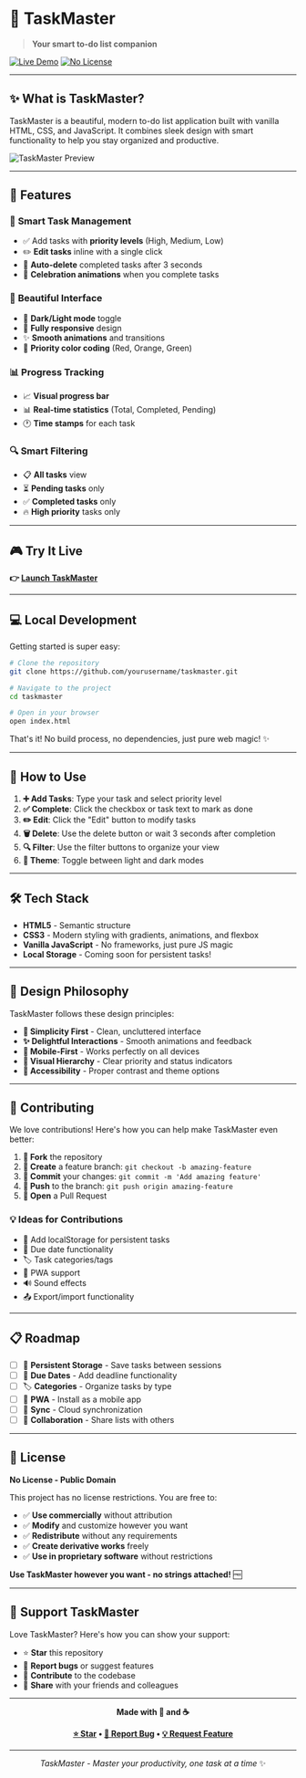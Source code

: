 # 🎯 TaskMaster

> **Your smart to-do list companion**

[![Live Demo](https://img.shields.io/badge/🌐_Live_Demo-Visit_TaskMaster-667eea?style=for-the-badge)](https://yourusername.github.io/taskmaster)
[![No License](https://img.shields.io/badge/License-No_License-764ba2?style=for-the-badge)](#-license)

---

## ✨ **What is TaskMaster?**

TaskMaster is a beautiful, modern to-do list application built with vanilla HTML, CSS, and JavaScript. It combines sleek design with smart functionality to help you stay organized and productive.

![TaskMaster Preview](https://via.placeholder.com/600x400/667eea/white?text=TaskMaster+Preview)

---

## 🚀 **Features**

### 📝 **Smart Task Management**
- ✅ Add tasks with **priority levels** (High, Medium, Low)
- ✏️ **Edit tasks** inline with a single click
- 🎯 **Auto-delete** completed tasks after 3 seconds
- 🎉 **Celebration animations** when you complete tasks

### 🎨 **Beautiful Interface**
- 🌙 **Dark/Light mode** toggle
- 📱 **Fully responsive** design
- ✨ **Smooth animations** and transitions
- 🎨 **Priority color coding** (Red, Orange, Green)

### 📊 **Progress Tracking**
- 📈 **Visual progress bar**
- 📊 **Real-time statistics** (Total, Completed, Pending)
- 🕐 **Time stamps** for each task

### 🔍 **Smart Filtering**
- 📋 **All tasks** view
- ⏳ **Pending tasks** only
- ✅ **Completed tasks** only
- 🔥 **High priority** tasks only

---

## 🎮 **Try It Live**

**👉 [Launch TaskMaster](https://yourusername.github.io/taskmaster)**

---

## 💻 **Local Development**

Getting started is super easy:

```bash
# Clone the repository
git clone https://github.com/yourusername/taskmaster.git

# Navigate to the project
cd taskmaster

# Open in your browser
open index.html
```

That's it! No build process, no dependencies, just pure web magic! ✨

---

## 🎯 **How to Use**

1. **➕ Add Tasks**: Type your task and select priority level
2. **✅ Complete**: Click the checkbox or task text to mark as done
3. **✏️ Edit**: Click the "Edit" button to modify tasks
4. **🗑️ Delete**: Use the delete button or wait 3 seconds after completion
5. **🔍 Filter**: Use the filter buttons to organize your view
6. **🌙 Theme**: Toggle between light and dark modes

---

## 🛠️ **Tech Stack**

- **HTML5** - Semantic structure
- **CSS3** - Modern styling with gradients, animations, and flexbox
- **Vanilla JavaScript** - No frameworks, just pure JS magic
- **Local Storage** - Coming soon for persistent tasks!

---

## 🎨 **Design Philosophy**

TaskMaster follows these design principles:

- **🎯 Simplicity First** - Clean, uncluttered interface
- **✨ Delightful Interactions** - Smooth animations and feedback
- **📱 Mobile-First** - Works perfectly on all devices  
- **🎨 Visual Hierarchy** - Clear priority and status indicators
- **🌙 Accessibility** - Proper contrast and theme options

---

## 🤝 **Contributing**

We love contributions! Here's how you can help make TaskMaster even better:

1. **🍴 Fork** the repository
2. **🌿 Create** a feature branch: `git checkout -b amazing-feature`
3. **💾 Commit** your changes: `git commit -m 'Add amazing feature'`
4. **🚀 Push** to the branch: `git push origin amazing-feature`
5. **📝 Open** a Pull Request

### 💡 **Ideas for Contributions**
- 💾 Add localStorage for persistent tasks
- 📅 Due date functionality
- 🏷️ Task categories/tags
- 📱 PWA support
- 🔊 Sound effects
- 📤 Export/import functionality

---

## 📋 **Roadmap**

- [ ] 💾 **Persistent Storage** - Save tasks between sessions
- [ ] 📅 **Due Dates** - Add deadline functionality  
- [ ] 🏷️ **Categories** - Organize tasks by type
- [ ] 📱 **PWA** - Install as a mobile app
- [ ] 🔄 **Sync** - Cloud synchronization
- [ ] 👥 **Collaboration** - Share lists with others

---

## 📄 **License**

**No License - Public Domain**

This project has no license restrictions. You are free to:

- ✅ **Use commercially** without attribution
- ✅ **Modify** and customize however you want  
- ✅ **Redistribute** without any requirements
- ✅ **Create derivative works** freely
- ✅ **Use in proprietary software** without restrictions

**Use TaskMaster however you want - no strings attached!** 🆓

---

## 💖 **Support TaskMaster**

Love TaskMaster? Here's how you can show your support:

- ⭐ **Star** this repository
- 🐛 **Report bugs** or suggest features
- 🤝 **Contribute** to the codebase
- 📢 **Share** with your friends and colleagues

---

<div align="center">

**Made with 💜 and ☕**

**[⭐ Star](https://github.com/yourusername/taskmaster) • [🐛 Report Bug](https://github.com/yourusername/taskmaster/issues) • [💡 Request Feature](https://github.com/yourusername/taskmaster/issues)**

---

*TaskMaster - Master your productivity, one task at a time* ✨

</div>
